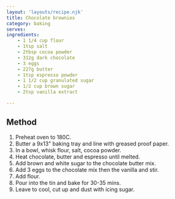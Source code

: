 ```yaml
---
layout: 'layouts/recipe.njk'
title: Chocolate brownies
category: baking
serves: 
ingredients:
    - 1 1/4 cup flour
    - 1tsp salt
    - 2tbsp cocoa powder
    - 312g dark chocolate
    - 3 eggs
    - 227g butter
    - 1tsp espresso powder
    - 1 1/2 cup granulated sugar
    - 1/2 cup brown sugar
    - 2tsp vanilla extract

---
```


## Method
1. Preheat oven to 180C.
2. Butter a 9x13" baking tray and line with greased proof paper.
3. In a bowl, whisk flour, salt, cocoa powder.
4. Heat chocolate, butter and espresso until melted.
5. Add brown and white sugar to the chocolate butter mix.
6. Add 3 eggs to the chocolate mix then the vanilla and stir.
7. Add flour.
8. Pour into the tin and bake for 30-35 mins.
9. Leave to cool, cut up and dust with icing sugar.

